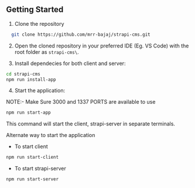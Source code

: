 ## Getting Started

1. Clone the repository

```bash
  git clone https://github.com/mrr-bajaj/strapi-cms.git
```

2. Open the cloned repository in your preferred IDE (Eg. VS Code) with the root folder as `strapi-cms\`.

3. Install dependecies for both client and server:

```bash
cd strapi-cms
npm run install-app
```

4. Start the application:

NOTE:- Make Sure 3000 and 1337 PORTS are available to use

```bash
npm run start-app
```

This command will start the client, strapi-server in separate terminals.

Alternate way to start the application

- To start client

```bash
npm run start-client
```

- To start strapi-server

```bash
npm run start-server
```
